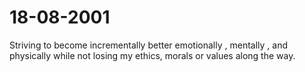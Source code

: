 # 18-08-2001
Striving to become incrementally better emotionally , mentally , and physically while not losing my ethics, morals or values along the way.
